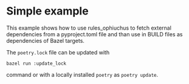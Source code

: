 # Simple example

This example shows how to use rules_ophiuchus to fetch external dependencies from a pyproject.toml file
and than use in BUILD files as dependencies of Bazel targets.

The `poetry.lock` file can be updated with
```
bazel run :update_lock
```
command or with a locally installed `poetry` as `poetry update`.
